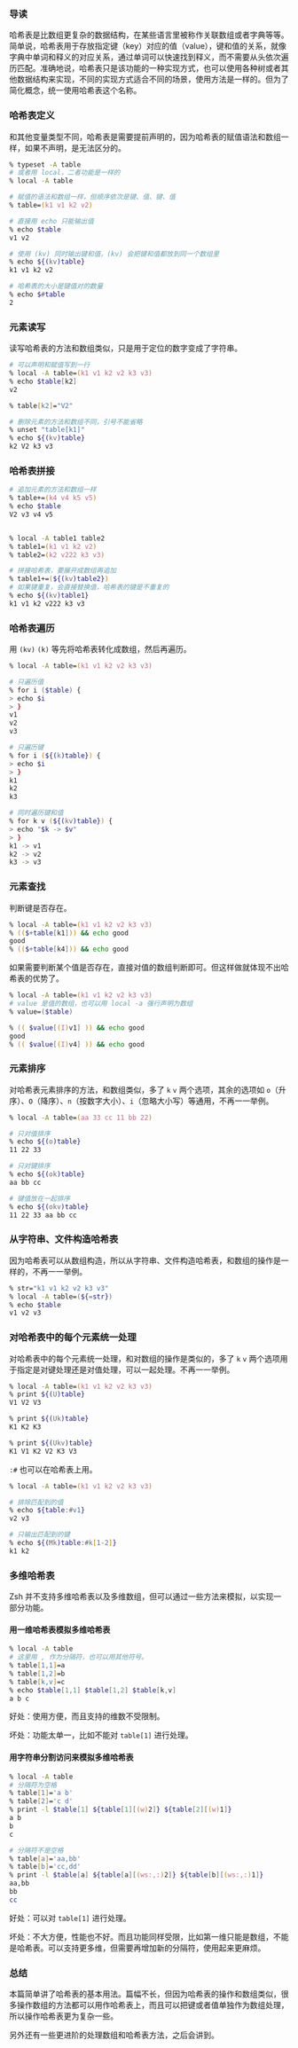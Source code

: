 ### 导读

哈希表是比数组更复杂的数据结构，在某些语言里被称作关联数组或者字典等等。简单说，哈希表用于存放指定键（key）对应的值（value），键和值的关系，就像字典中单词和释义的对应关系，通过单词可以快速找到释义，而不需要从头依次遍历匹配。准确地说，哈希表只是该功能的一种实现方式，也可以使用各种树或者其他数据结构来实现，不同的实现方式适合不同的场景，使用方法是一样的。但为了简化概念，统一使用哈希表这个名称。

### 哈希表定义

和其他变量类型不同，哈希表是需要提前声明的，因为哈希表的赋值语法和数组一样，如果不声明，是无法区分的。

```zsh
% typeset -A table
# 或者用 local，二者功能是一样的
% local -A table

# 赋值的语法和数组一样，但顺序依次是键、值、键、值
% table=(k1 v1 k2 v2)

# 直接用 echo 只能输出值
% echo $table
v1 v2

# 使用 (kv) 同时输出键和值，(kv) 会把键和值都放到同一个数组里
% echo ${(kv)table}
k1 v1 k2 v2

# 哈希表的大小是键值对的数量
% echo $#table
2
```

### 元素读写

读写哈希表的方法和数组类似，只是用于定位的数字变成了字符串。

```zsh
# 可以声明和赋值写到一行
% local -A table=(k1 v1 k2 v2 k3 v3)
% echo $table[k2]
v2

% table[k2]="V2"

# 删除元素的方法和数组不同，引号不能省略
% unset "table[k1]"
% echo ${(kv)table}
k2 V2 k3 v3
```

### 哈希表拼接

```zsh
# 追加元素的方法和数组一样
% table+=(k4 v4 k5 v5)
% echo $table
V2 v3 v4 v5


% local -A table1 table2
% table1=(k1 v1 k2 v2)
% table2=(k2 v222 k3 v3)

# 拼接哈希表，要展开成数组再追加
% table1+=(${(kv)table2})
# 如果键重复，会直接替换值，哈希表的键是不重复的
% echo ${(kv)table1}
k1 v1 k2 v222 k3 v3
```

### 哈希表遍历

用 `(kv)` `(k)` 等先将哈希表转化成数组，然后再遍历。

```zsh
% local -A table=(k1 v1 k2 v2 k3 v3)

# 只遍历值
% for i ($table) {
> echo $i
> }
v1
v2
v3

# 只遍历键
% for i (${(k)table}) {
> echo $i
> }
k1
k2
k3

# 同时遍历键和值
% for k v (${(kv)table}) {
> echo "$k -> $v"
> }
k1 -> v1
k2 -> v2
k3 -> v3
```

### 元素查找

判断键是否存在。

```zsh
% local -A table=(k1 v1 k2 v2 k3 v3)
% (($+table[k1])) && echo good
good
% (($+table[k4])) && echo good
```

如果需要判断某个值是否存在，直接对值的数组判断即可。但这样做就体现不出哈希表的优势了。

```zsh
% local -A table=(k1 v1 k2 v2 k3 v3)
# value 是值的数组，也可以用 local -a 强行声明为数组
% value=($table)

% (( $value[(I)v1] )) && echo good
good
% (( $value[(I)v4] )) && echo good
```

### 元素排序

对哈希表元素排序的方法，和数组类似，多了 `k` `v` 两个选项，其余的选项如 `o`（升序）、`O`（降序）、`n`（按数字大小）、`i`（忽略大小写）等通用，不再一一举例。

```zsh
% local -A table=(aa 33 cc 11 bb 22)

# 只对值排序
% echo ${(o)table}
11 22 33

# 只对键排序
% echo ${(ok)table}
aa bb cc

# 键值放在一起排序
% echo ${(okv)table}
11 22 33 aa bb cc
```

### 从字符串、文件构造哈希表

因为哈希表可以从数组构造，所以从字符串、文件构造哈希表，和数组的操作是一样的，不再一一举例。

```zsh
% str="k1 v1 k2 v2 k3 v3"
% local -A table=(${=str})
% echo $table
v1 v2 v3
```

### 对哈希表中的每个元素统一处理

对哈希表中的每个元素统一处理，和对数组的操作是类似的，多了 `k` `v` 两个选项用于指定是对键处理还是对值处理，可以一起处理。不再一一举例。

```zsh
% local -A table=(k1 v1 k2 v2 k3 v3)
% print ${(U)table}
V1 V2 V3

% print ${(Uk)table}
K1 K2 K3

% print ${(Ukv)table}
K1 V1 K2 V2 K3 V3
```

`:#` 也可以在哈希表上用。

```zsh
% local -A table=(k1 v1 k2 v2 k3 v3)

# 排除匹配到的值
% echo ${table:#v1}
v2 v3

# 只输出匹配到的键
% echo ${(Mk)table:#k[1-2]}
k1 k2
```

### 多维哈希表

Zsh 并不支持多维哈希表以及多维数组，但可以通过一些方法来模拟，以实现一部分功能。

#### 用一维哈希表模拟多维哈希表

```zsh
% local -A table
# 这里用 , 作为分隔符，也可以用其他符号。
% table[1,1]=a
% table[1,2]=b
% table[k,v]=c
% echo $table[1,1] $table[1,2] $table[k,v]
a b c
```

好处：使用方便，而且支持的维数不受限制。

坏处：功能太单一，比如不能对 `table[1]` 进行处理。

#### 用字符串分割访问来模拟多维哈希表

```zsh
% local -A table
# 分隔符为空格
% table[1]='a b'
% table[2]='c d'
% print -l $table[1] ${table[1][(w)2]} ${table[2][(w)1]}
a b
b
c

# 分隔符不是空格
% table[a]='aa,bb'
% table[b]='cc,dd'
% print -l $table[a] ${table[a][(ws:,:)2]} ${table[b][(ws:,:)1]}
aa,bb
bb
cc
```

好处：可以对 `table[1]` 进行处理。

坏处：不大方便，性能也不好。而且功能同样受限，比如第一维只能是数组，不能是哈希表。可以支持更多维，但需要再增加新的分隔符，使用起来更麻烦。

### 总结

本篇简单讲了哈希表的基本用法。篇幅不长，但因为哈希表的操作和数组类似，很多操作数组的方法都可以用作哈希表上，而且可以把键或者值单独作为数组处理，所以操作哈希表更为复杂一些。

另外还有一些更进阶的处理数组和哈希表方法，之后会讲到。

